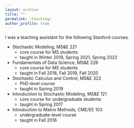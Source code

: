 ```yaml
---
layout: archive
title: ""
permalink: /teaching/
author_profile: true
---
```


I was a teaching assistant for the following Stanford courses.

- Stochastic Modeling, MS&E 221
  - core course for MS students
  - taught in Winter 2019, Spring 2021, Spring 2022
- Fundamentals of Data Science, MS&E 226
  - core course for MS students
  - taught in Fall 2018, Fall 2019, Fall 2020
- Stochastic Calculus and Control, MS&E 322
  - PhD-level course
  - taught in Spring 2019
- Introduction to Stochastic Modeling, MS&E 121
  - core course for undergraduate students
  - taught in Spring 2017
- Introduction to Matrix Methods, CME/EE 103
  - undergraduate-level course
  - taught in Fall 2016

